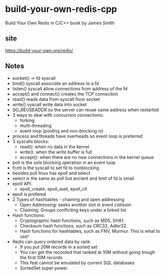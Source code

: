 # build-your-own-redis-cpp

Build Your Own Redis in C/C++ book
by James Smith

## site

https://build-your-own.org/redis/

## Notes

- socket() -> fd syscall
- bind() syscall associate an address to a fd
- listen() syscall allow connections from address of the fd
- accept() and connect() creates the TCP connection
- read() reads data from syscall from socket
- write() syscall write data into socket
- SO_REUSEADDR so the server can reuse same address when restarted
- 3 ways to deal with concurrent connections:
	- forking
	- multi-threading
	- event loop (pooling and non-blocking io)
- process and threads have overheads so event loop is preferred
- 3 syscalls blocks:
	- read(): when no data in the kernel
	- write(): when the write buffer is full
	- accept(): when there are no new connections in the kernel queue
- poll is the sole blocking operation in an event loop
- fcntl is the syscall to set fd to nonblocking
- besides poll linux has epoll and select
- select is the same as poll but ancient and limit of fd is small
- epoll API:
	- epoll_create, epoll_wait, epoll_ctl
- epoll is prefered
- 2 Types of hashtables - chaining and open addressing
	- Open Addressing: seeks another slot in event collision
	- Chaining: Groups conflicting keys under a linked list
- Hash functions:
	- Cryptographic hash functions, such as MD5, SHA1.
	- Checksum hash functions, such as CRC32, Adler32.
	- Hash functions for hashtables, such as FNV, Murmur. This is what to use!
- Redis can query ordered data by rank. 
	- If you put 20M records in a sorted set
	- You can get the recorded that ranked at 10M without going trough the first 10M records
	- This feat cannot be emulated by current SQL databases
	- SortedSet super power.	
